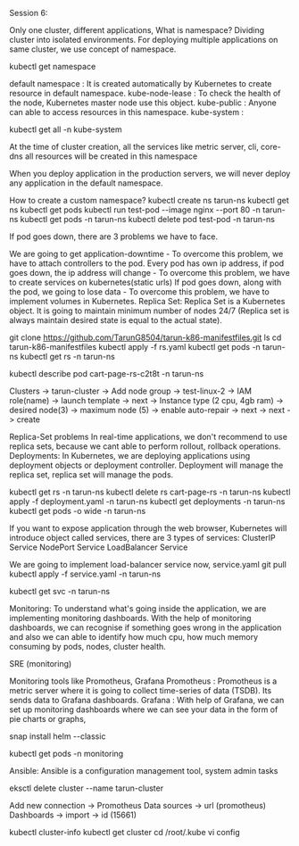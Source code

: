 Session 6:

Only one cluster, different applications, What is namespace? Dividing cluster into isolated environments. For deploying multiple applications on same cluster, we use concept of namespace.

kubectl get namespace

default namespace : It is created automatically by Kubernetes to create resource in default namespace. kube-node-lease : To check the health of the node, Kubernetes master node use this object. kube-public : Anyone can able to access resources in this namespace. kube-system :

kubectl get all -n kube-system

At the time of cluster creation, all the services like metric server, cli, core-dns all resources will be created in this namespace

When you deploy application in the production servers, we will never deploy any application in the default namespace.

How to create a custom namespace? kubectl create ns tarun-ns kubectl get ns kubectl get pods kubectl run test-pod --image nginx --port 80 -n tarun-ns kubectl get pods -n tarun-ns kubectl delete pod test-pod -n tarun-ns

If pod goes down, there are 3 problems we have to face.

We are going to get application-downtime - To overcome this problem, we have to attach controllers to the pod.
Every pod has own ip address, if pod goes down, the ip address will change - To overcome this problem, we have to create services on kubernetes(static urls)
If pod goes down, along with the pod, we going to lose data - To overcome this problem, we have to implement volumes in Kubernetes.
Replica Set: Replica Set is a Kubernetes object. It is going to maintain minimum number of nodes 24/7 (Replica set is always maintain desired state is equal to the actual state).

git clone https://github.com/TarunG8504/tarun-k86-manifestfiles.git ls cd tarun-k86-manifestfiles kubectl apply -f rs.yaml kubectl get pods -n tarun-ns kubectl get rs -n tarun-ns

kubectl describe pod cart-page-rs-c2t8t -n tarun-ns

Clusters -> tarun-cluster -> Add node group -> test-linux-2 -> IAM role(name) -> launch template -> next -> Instance type (2 cpu, 4gb ram) -> desired node(3) -> maximum node (5) -> enable auto-repair -> next -> next -> create

Replica-Set problems In real-time applications, we don't recommend to use replica sets, because we cant able to perform rollout, rollback operations. Deployments: In Kubernetes, we are deploying applications using deployment objects or deployment controller. Deployment will manage the replica set, replica set will manage the pods.

kubectl get rs -n tarun-ns kubectl delete rs cart-page-rs -n tarun-ns kubectl apply -f deployment.yaml -n tarun-ns kubectl get deployments -n tarun-ns kubectl get pods -o wide -n tarun-ns

If you want to expose application through the web browser, Kubernetes will introduce object called services, there are 3 types of services: ClusterIP Service NodePort Service LoadBalancer Service

We are going to implement load-balancer service now, service.yaml git pull kubectl apply -f service.yaml -n tarun-ns

kubectl get svc -n tarun-ns

Monitoring: To understand what's going inside the application, we are implementing monitoring dashboards. With the help of monitoring dashboards, we can recognise if something goes wrong in the application and also we can able to identify how much cpu, how much memory consuming by pods, nodes, cluster health.

SRE (monitoring)

Monitoring tools like Promotheus, Grafana Promotheus : Promotheus is a metric server where it is going to collect time-series of data (TSDB). Its sends data to Grafana dashboards. Grafana : With help of Grafana, we can set up monitoring dashboards where we can see your data in the form of pie charts or graphs,

snap install helm --classic

kubectl get pods -n monitoring

Ansible: Ansible is a configuration management tool, system admin tasks

eksctl delete cluster --name tarun-cluster

Add new connection -> Promotheus Data sources -> url (promotheus) Dashboards -> import -> id (15661)

kubectl cluster-info kubectl get cluster cd /root/.kube vi config
